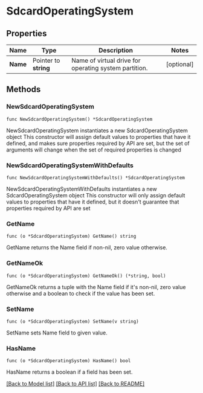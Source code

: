 # SdcardOperatingSystem

## Properties

Name | Type | Description | Notes
------------ | ------------- | ------------- | -------------
**Name** | Pointer to **string** | Name of virtual drive for operating system partition. | [optional] 

## Methods

### NewSdcardOperatingSystem

`func NewSdcardOperatingSystem() *SdcardOperatingSystem`

NewSdcardOperatingSystem instantiates a new SdcardOperatingSystem object
This constructor will assign default values to properties that have it defined,
and makes sure properties required by API are set, but the set of arguments
will change when the set of required properties is changed

### NewSdcardOperatingSystemWithDefaults

`func NewSdcardOperatingSystemWithDefaults() *SdcardOperatingSystem`

NewSdcardOperatingSystemWithDefaults instantiates a new SdcardOperatingSystem object
This constructor will only assign default values to properties that have it defined,
but it doesn't guarantee that properties required by API are set

### GetName

`func (o *SdcardOperatingSystem) GetName() string`

GetName returns the Name field if non-nil, zero value otherwise.

### GetNameOk

`func (o *SdcardOperatingSystem) GetNameOk() (*string, bool)`

GetNameOk returns a tuple with the Name field if it's non-nil, zero value otherwise
and a boolean to check if the value has been set.

### SetName

`func (o *SdcardOperatingSystem) SetName(v string)`

SetName sets Name field to given value.

### HasName

`func (o *SdcardOperatingSystem) HasName() bool`

HasName returns a boolean if a field has been set.


[[Back to Model list]](../README.md#documentation-for-models) [[Back to API list]](../README.md#documentation-for-api-endpoints) [[Back to README]](../README.md)


